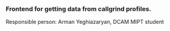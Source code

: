### Frontend for getting data from callgrind profiles.

Responsible person: Arman Yeghiazaryan, DCAM MIPT student